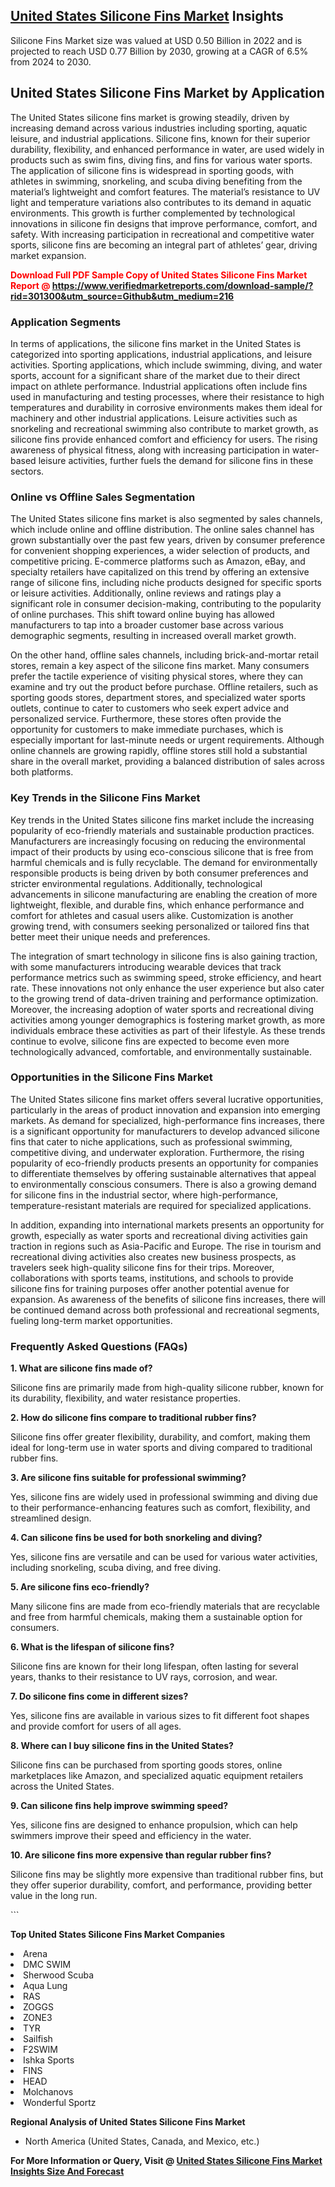 <h2><a href="https://www.verifiedmarketreports.com/download-sample/?rid=301300&amp;utm_source=Github&amp;utm_medium=216" target="_blank">United States Silicone Fins Market</a> Insights</h2><p>Silicone Fins Market size was valued at USD 0.50 Billion in 2022 and is projected to reach USD 0.77 Billion by 2030, growing at a CAGR of 6.5% from 2024 to 2030.</p><p><h2>United States Silicone Fins Market by Application</h2><p>The United States silicone fins market is growing steadily, driven by increasing demand across various industries including sporting, aquatic leisure, and industrial applications. Silicone fins, known for their superior durability, flexibility, and enhanced performance in water, are used widely in products such as swim fins, diving fins, and fins for various water sports. The application of silicone fins is widespread in sporting goods, with athletes in swimming, snorkeling, and scuba diving benefiting from the material’s lightweight and comfort features. The material’s resistance to UV light and temperature variations also contributes to its demand in aquatic environments. This growth is further complemented by technological innovations in silicone fin designs that improve performance, comfort, and safety. With increasing participation in recreational and competitive water sports, silicone fins are becoming an integral part of athletes’ gear, driving market expansion. <strong><p><span class=""><span style="color: #ff0000;"><strong>Download Full PDF Sample Copy of United States Silicone Fins Market Report</strong> @ </span><a href="https://www.verifiedmarketreports.com/download-sample/?rid=301300&amp;utm_source=Github&amp;utm_medium=216" target="_blank">https://www.verifiedmarketreports.com/download-sample/?rid=301300&amp;utm_source=Github&amp;utm_medium=216</a></span></p></strong></p><h3>Application Segments</h3><p>In terms of applications, the silicone fins market in the United States is categorized into sporting applications, industrial applications, and leisure activities. Sporting applications, which include swimming, diving, and water sports, account for a significant share of the market due to their direct impact on athlete performance. Industrial applications often include fins used in manufacturing and testing processes, where their resistance to high temperatures and durability in corrosive environments makes them ideal for machinery and other industrial applications. Leisure activities such as snorkeling and recreational swimming also contribute to market growth, as silicone fins provide enhanced comfort and efficiency for users. The rising awareness of physical fitness, along with increasing participation in water-based leisure activities, further fuels the demand for silicone fins in these sectors. <h3>Online vs Offline Sales Segmentation</h3><p>The United States silicone fins market is also segmented by sales channels, which include online and offline distribution. The online sales channel has grown substantially over the past few years, driven by consumer preference for convenient shopping experiences, a wider selection of products, and competitive pricing. E-commerce platforms such as Amazon, eBay, and specialty retailers have capitalized on this trend by offering an extensive range of silicone fins, including niche products designed for specific sports or leisure activities. Additionally, online reviews and ratings play a significant role in consumer decision-making, contributing to the popularity of online purchases. This shift toward online buying has allowed manufacturers to tap into a broader customer base across various demographic segments, resulting in increased overall market growth.<p>On the other hand, offline sales channels, including brick-and-mortar retail stores, remain a key aspect of the silicone fins market. Many consumers prefer the tactile experience of visiting physical stores, where they can examine and try out the product before purchase. Offline retailers, such as sporting goods stores, department stores, and specialized water sports outlets, continue to cater to customers who seek expert advice and personalized service. Furthermore, these stores often provide the opportunity for customers to make immediate purchases, which is especially important for last-minute needs or urgent requirements. Although online channels are growing rapidly, offline stores still hold a substantial share in the overall market, providing a balanced distribution of sales across both platforms.<h3>Key Trends in the Silicone Fins Market</h3><p>Key trends in the United States silicone fins market include the increasing popularity of eco-friendly materials and sustainable production practices. Manufacturers are increasingly focusing on reducing the environmental impact of their products by using eco-conscious silicone that is free from harmful chemicals and is fully recyclable. The demand for environmentally responsible products is being driven by both consumer preferences and stricter environmental regulations. Additionally, technological advancements in silicone manufacturing are enabling the creation of more lightweight, flexible, and durable fins, which enhance performance and comfort for athletes and casual users alike. Customization is another growing trend, with consumers seeking personalized or tailored fins that better meet their unique needs and preferences.<p>The integration of smart technology in silicone fins is also gaining traction, with some manufacturers introducing wearable devices that track performance metrics such as swimming speed, stroke efficiency, and heart rate. These innovations not only enhance the user experience but also cater to the growing trend of data-driven training and performance optimization. Moreover, the increasing adoption of water sports and recreational diving activities among younger demographics is fostering market growth, as more individuals embrace these activities as part of their lifestyle. As these trends continue to evolve, silicone fins are expected to become even more technologically advanced, comfortable, and environmentally sustainable.<h3>Opportunities in the Silicone Fins Market</h3><p>The United States silicone fins market offers several lucrative opportunities, particularly in the areas of product innovation and expansion into emerging markets. As demand for specialized, high-performance fins increases, there is a significant opportunity for manufacturers to develop advanced silicone fins that cater to niche applications, such as professional swimming, competitive diving, and underwater exploration. Furthermore, the rising popularity of eco-friendly products presents an opportunity for companies to differentiate themselves by offering sustainable alternatives that appeal to environmentally conscious consumers. There is also a growing demand for silicone fins in the industrial sector, where high-performance, temperature-resistant materials are required for specialized applications.<p>In addition, expanding into international markets presents an opportunity for growth, especially as water sports and recreational diving activities gain traction in regions such as Asia-Pacific and Europe. The rise in tourism and recreational diving activities also creates new business prospects, as travelers seek high-quality silicone fins for their trips. Moreover, collaborations with sports teams, institutions, and schools to provide silicone fins for training purposes offer another potential avenue for expansion. As awareness of the benefits of silicone fins increases, there will be continued demand across both professional and recreational segments, fueling long-term market opportunities.<h3>Frequently Asked Questions (FAQs)</h3><p><strong>1. What are silicone fins made of?</strong></p><p>Silicone fins are primarily made from high-quality silicone rubber, known for its durability, flexibility, and water resistance properties.</p><p><strong>2. How do silicone fins compare to traditional rubber fins?</strong></p><p>Silicone fins offer greater flexibility, durability, and comfort, making them ideal for long-term use in water sports and diving compared to traditional rubber fins.</p><p><strong>3. Are silicone fins suitable for professional swimming?</strong></p><p>Yes, silicone fins are widely used in professional swimming and diving due to their performance-enhancing features such as comfort, flexibility, and streamlined design.</p><p><strong>4. Can silicone fins be used for both snorkeling and diving?</strong></p><p>Yes, silicone fins are versatile and can be used for various water activities, including snorkeling, scuba diving, and free diving.</p><p><strong>5. Are silicone fins eco-friendly?</strong></p><p>Many silicone fins are made from eco-friendly materials that are recyclable and free from harmful chemicals, making them a sustainable option for consumers.</p><p><strong>6. What is the lifespan of silicone fins?</strong></p><p>Silicone fins are known for their long lifespan, often lasting for several years, thanks to their resistance to UV rays, corrosion, and wear.</p><p><strong>7. Do silicone fins come in different sizes?</strong></p><p>Yes, silicone fins are available in various sizes to fit different foot shapes and provide comfort for users of all ages.</p><p><strong>8. Where can I buy silicone fins in the United States?</strong></p><p>Silicone fins can be purchased from sporting goods stores, online marketplaces like Amazon, and specialized aquatic equipment retailers across the United States.</p><p><strong>9. Can silicone fins help improve swimming speed?</strong></p><p>Yes, silicone fins are designed to enhance propulsion, which can help swimmers improve their speed and efficiency in the water.</p><p><strong>10. Are silicone fins more expensive than regular rubber fins?</strong></p><p>Silicone fins may be slightly more expensive than traditional rubber fins, but they offer superior durability, comfort, and performance, providing better value in the long run.</p>```</p><p><strong>Top United States Silicone Fins Market Companies</strong></p><div data-test-id=""><p><li>Arena</li><li> DMC SWIM</li><li> Sherwood Scuba</li><li> Aqua Lung</li><li> RAS</li><li> ZOGGS</li><li> ZONE3</li><li> TYR</li><li> Sailfish</li><li> F2SWIM</li><li> Ishka Sports</li><li> FINS</li><li> HEAD</li><li> Molchanovs</li><li> Wonderful Sportz</li></p><div><strong>Regional Analysis of&nbsp;United States Silicone Fins Market</strong></div><ul><li dir="ltr"><p dir="ltr">North America&nbsp;(United States, Canada, and Mexico, etc.)</p></li></ul><p><strong>For More Information or Query, Visit @&nbsp;</strong><strong><a href="https://www.verifiedmarketreports.com/product/silicone-fins-market/?utm_source=Github&amp;utm_medium=216" target="_blank">United States Silicone Fins Market Insights Size And Forecast</a></strong></p></div>
